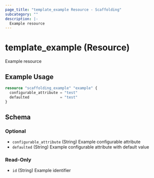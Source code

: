 ```yaml
---
page_title: "template_example Resource - Scaffolding"
subcategory: ""
description: |-
  Example resource
---
```


# template_example (Resource)

Example resource

## Example Usage

```terraform
resource "scaffolding_example" "example" {
  configurable_attribute = "test"
  defaulted              = "test"
}
```
<!-- schema generated by tfplugindocs -->
## Schema

### Optional

- `configurable_attribute` (String) Example configurable attribute
- `defaulted` (String) Example configurable attribute with default value

### Read-Only

- `id` (String) Example identifier


